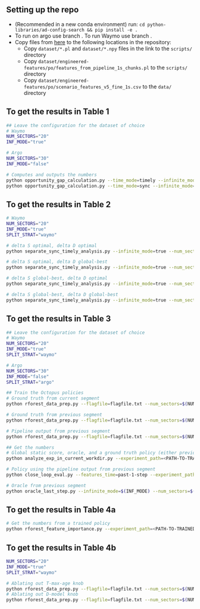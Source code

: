 ## Setting up the repo

 - (Recommended in a new conda environment) run: `cd python-libraries/ad-config-search && pip install -e .`
 - To run on argo use branch <TODO>. To run Waymo use branch <TODO>.
 - Copy files from [here](https://drive.google.com/drive/u/1/folders/1eNr6FfUv7v9_SvFe3qN45mPx51WvTuhT) to the following locations in the repository:
   - Copy `dataset/*.pl` and `dataset/*.npy` files in the link to the `scripts/` directory
   - Copy `dataset/engineered-features/po/features_from_pipeline_1s_chunks.pl` to the `scripts/` directory
   - Copy `dataset/engineered-features/po/scenario_features_v5_fine_1s.csv` to the `data/` directory


## To get the results in Table 1
```bash
## Leave the configuration for the dataset of choice
# Waymo
NUM_SECTORS="20"
INF_MODE="true"

# Argo
NUM_SECTORS="30"
INF_MODE="false"

# Computes and outputs the numbers
python opportunity_gap_calculation.py --time_mode=timely --infinite_mode=$(INF_MODE) --num_sectors=$(NUM_SECTORS)
python opportunity_gap_calculation.py --time_mode=sync --infinite_mode=$(INF_MODE) --num_sectors=$(NUM_SECTORS)
```


## To get the results in Table 2

```bash
# Waymo
NUM_SECTORS="20"
INF_MODE="true"
SPLIT_STRAT="waymo"

# delta S optimal, delta D optimal
python separate_sync_timely_analysis.py --infinite_mode=true --num_sectors=20 --remove_inf_nan=true --dataset_split_strategy=waymo --degradation_mode=optimal --sync_mode=optimal 

# delta S optimal, delta D global-best
python separate_sync_timely_analysis.py --infinite_mode=true --num_sectors=20 --remove_inf_nan=true --dataset_split_strategy=waymo --degradation_mode=global_static --sync_mode=optimal

# delta S global-best, delta D optimal
python separate_sync_timely_analysis.py --infinite_mode=true --num_sectors=20 --remove_inf_nan=true --dataset_split_strategy=waymo --degradation_mode=optimal --sync_mode=global_static

# delta S global-best, delta D global-best
python separate_sync_timely_analysis.py --infinite_mode=true --num_sectors=20 --remove_inf_nan=true --dataset_split_strategy=waymo --degradation_mode=global_static --sync_mode=global_static
```


## To get the results in Table 3

```bash
## Leave the configuration for the dataset of choice
# Waymo
NUM_SECTORS="20"
INF_MODE="true"
SPLIT_STRAT="waymo"

# Argo
NUM_SECTORS="30"
INF_MODE="false"
SPLIT_STRAT="argo"

## Train the Octopus policies
# Ground truth from current segment
python rforest_data_prep.py --flagfile=flagfile.txt --num_sectors=$(NUM_SECTORS) --subtract_baseline=true --time_mode=timely --infinite_mode=$(INF_MODE) --dataset_split_strategy=$(SPLIT_STRAT) --features_time=present --features_source=gt --hp_search_iters=40

# Ground truth from previous segment
python rforest_data_prep.py --flagfile=flagfile.txt --num_sectors=$(NUM_SECTORS) --subtract_baseline=true --time_mode=timely --infinite_mode=$(INF_MODE) --dataset_split_strategy=$(SPLIT_STRAT) --features_time=past-1-step --features_source=gt --hp_search_iters=40

# Pipeline output from previous segment
python rforest_data_prep.py --flagfile=flagfile.txt --num_sectors=$(NUM_SECTORS) --subtract_baseline=true --time_mode=timely --infinite_mode=$(INF_MODE) --dataset_split_strategy=$(SPLIT_STRAT) --features_time=past-1-step --features_source=po-global-static --hp_search_iters=40

## Get the numbers
# Global static score, oracle, and a ground truth policy (either previous or current segment) score
python analyze_exp_in_current_workdir.py --experiment_path=<PATH-TO-TRAINED-POLICY>

# Policy using the pipeline output from previous segment
python close_loop_eval.py --features_time=past-1-step --experiment_path=<PATH-TO-TRAINED-POLICY>

# Oracle from previous segment
python oracle_last_step.py --infinite_mode=$(INF_MODE) --num_sectors=$(NUM_SECTORS)
```


## To get the results in Table 4a
```bash
# Get the numbers from a trained policy
python rforest_feature_importance.py --experiment_path=<PATH-TO-TRAINED-POLICY>
```


## To get the results in Table 4b
```bash
NUM_SECTORS="20"
INF_MODE="true"
SPLIT_STRAT="waymo"

# Ablating out T-max-age knob
python rforest_data_prep.py --flagfile=flagfile.txt --num_sectors=$(NUM_SECTORS) --subtract_baseline=true --time_mode=timely --infinite_mode=$(INF_MODE) --dataset_split_strategy=$(SPLIT_STRAT) --features_time=present --features_source=gt --hp_search_iters=40 --knob_subset=D-model --config_freeze_strategy=train_static_config
# Ablating out D-model knob
python rforest_data_prep.py --flagfile=flagfile.txt --num_sectors=$(NUM_SECTORS) --subtract_baseline=true --time_mode=timely --infinite_mode=$(INF_MODE) --dataset_split_strategy=$(SPLIT_STRAT) --features_time=present --features_source=gt --hp_search_iters=40 --knob_subset=T-max-age --config_freeze_strategy=train_static_config
```